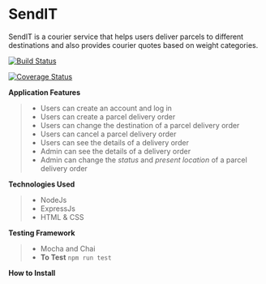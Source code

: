 # SendIT
SendIT is a courier service that helps users deliver parcels to different destinations and also provides courier quotes based on weight categories.

[![Build Status](https://travis-ci.org/Sojisoyoye/SendIT.svg?branch=create-api-endpoints)](https://travis-ci.org/Sojisoyoye/SendIT)

[![Coverage Status](https://coveralls.io/repos/github/Sojisoyoye/SendIT/badge.svg?branch=create-api-endpoints)](https://coveralls.io/github/Sojisoyoye/SendIT?branch=create-api-endpoints)

**Application Features**
>- Users can create an account and log in
>- Users can create a parcel delivery order
>- Users can change the destination of a parcel delivery order
>- Users can cancel a parcel delivery order
>- Users can see the details of a delivery order
>- Admin can see the details of a delivery order
>- Admin can change the *status* and *present location* of a parcel delivery order

**Technologies Used**
>- NodeJs
>- ExpressJs
>- HTML & CSS 

**Testing Framework**
>- Mocha and Chai
>- **To Test**
    `npm run test`

**How to Install**
